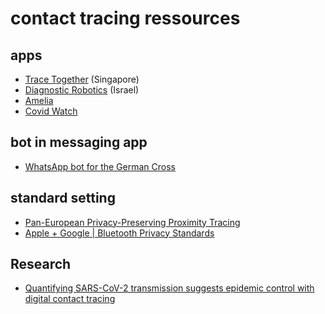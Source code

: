 # contact tracing ressources

## apps

- [Trace Together](https://www.tracetogether.gov.sg) (Singapore)
- [Diagnostic Robotics](https://www.diagnosticrobotics.com/covid-19) (Israel)
- [Amelia](https://www.ipsoft.com/covid-19/)
- [Covid Watch](https://www.covid-watch.org)

## bot in messaging app

- [WhatsApp bot for the German Cross](https://www.realwire.com/releases/tyntec-and-Future-of-Voice-develop-WhatsApp-bot-for-the-German-Red-Cross)

## standard setting

- [Pan-European Privacy-Preserving Proximity Tracing](https://www.pepp-pt.org)
- [Apple + Google | Bluetooth Privacy Standards](https://www.apple.com/covid19/contacttracing/)

## Research

- [Quantifying SARS-CoV-2 transmission suggests epidemic control with digital contact tracing](https://science.sciencemag.org/content/early/2020/04/09/science.abb6936)
